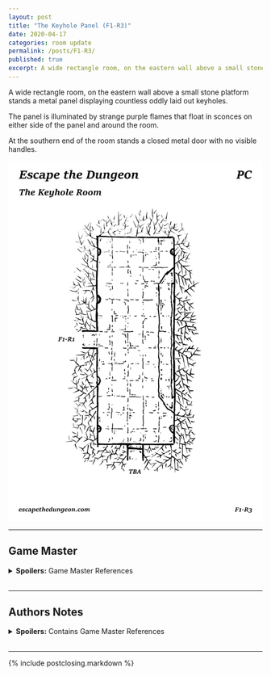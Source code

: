 ```yaml
---
layout: post
title: "The Keyhole Panel (F1-R3)"
date: 2020-04-17
categories: room update
permalink: /posts/F1-R3/
published: true
excerpt: A wide rectangle room, on the eastern wall above a small stone platform stands a metal panel displaying countless oddly laid out keyholes.
---
```


A wide rectangle room, on the eastern wall above a small stone platform stands a metal panel displaying countless oddly laid out keyholes.

The panel is illuminated by strange purple flames that float in sconces on either side of the panel and around the room.

At the southern end of the room stands a closed metal door with no visible handles.

![The Keyhole Panel (F1-R3)](/assets/maps/rooms/escapethedungeon-f1-r3-pc.png)

---

## Game Master

<details><summary><b>Spoilers:</b> Game Master References</summary>
&nbsp;

# Focus Points

**Keyhole Panel (F1-R3-FP01)**

The panel appears to be made of polished silver and stands 35 feet across and is almost floor to ceiling in height. Worked into the panel are countless keyholes of varying designs and appear to fit different kinds of keys. Above each keyhole is a symbol that has been worked into the silver, these are also of varying style.

*Note:* Keys for this room will be discoverable throughout the dungeon. The post in which a key is presented will list what it unlocks within this room, once used on the panel.

**Exits (F1-R3-FP02)**

A large metal door made of silver that sits flush with the walls of the room, the door is also adorned with fancy scrollwork that has been etched into the surface. The door does not have any visible handles and the gaps between the door and the walls are too small to gain leverage with any kind of dungeoneering tool.

*Note:* A key used on the panel will open the door, the Room ID has been left out and will be added when the key is placed in the dungeon.

</details>
&nbsp;

---

## Authors Notes

<details><summary><b>Spoilers:</b> Contains Game Master References</summary>
&nbsp;

This room originally started as "The Hollow Room" which had a number of oddly shaped holes in the wall, however I thought that keyholes might be more interesting.

I want to give the adventures places to come back to and get "rewards", setting this up with a future reveal system allows flexibility so keys can be sprinkled into future posts. I also didn't have to come up with a heap of cool "rewards" right away.

</details>
&nbsp;

---

{% include postclosing.markdown %}
